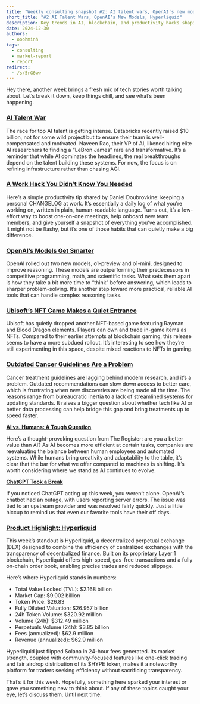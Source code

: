 ```yaml
---
title: "Weekly consulting snapshot #2: AI talent wars, OpenAI’s new models, Hyperliquid’s rise"
short_title: "#2 AI Talent Wars, OpenAI’s New Models, Hyperliquid"
description: Key trends in AI, blockchain, and productivity hacks shaping the consulting space this week.
date: 2024-12-30
authors:
  - ooohminh
tags:
  - consulting
  - market-report
  - report
redirect:
  - /s/5rG6ww
---
```


Hey there, another week brings a fresh mix of tech stories worth talking about. Let’s break it down, keep things chill, and see what’s been happening.

### [AI Talent War](https://www.theverge.com/2024/12/20/24326135/ai-talent-wars-databricks-interview)

The race for top AI talent is getting intense. Databricks recently raised $10 billion, not for some wild project but to ensure their team is well-compensated and motivated. Naveen Rao, their VP of AI, likened hiring elite AI researchers to finding a “LeBron James” rare and transformative. It’s a reminder that while AI dominates the headlines, the real breakthroughs depend on the talent building these systems. For now, the focus is on refining infrastructure rather than chasing AGI.

### [A Work Hack You Didn’t Know You Needed](https://code.dblock.org/2020/09/01/keep-a-changelog-at-work.html)

Here’s a simple productivity tip shared by Daniel Doubrovkine: keeping a personal CHANGELOG at work. It’s essentially a daily log of what you’re working on, written in plain, human-readable language. Turns out, it’s a low-effort way to boost one-on-one meetings, help onboard new team members, and give yourself a snapshot of everything you’ve accomplished. It might not be flashy, but it’s one of those habits that can quietly make a big difference.

### [OpenAI’s Models Get Smarter](https://www.theverge.com/2024/12/20/24326036/openai-o1-o2-o3-reasoning-model-testing)

OpenAI rolled out two new models, o1-preview and o1-mini, designed to improve reasoning. These models are outperforming their predecessors in competitive programming, math, and scientific tasks. What sets them apart is how they take a bit more time to “think” before answering, which leads to sharper problem-solving. It’s another step toward more practical, reliable AI tools that can handle complex reasoning tasks.

### [Ubisoft’s NFT Game Makes a Quiet Entrance](https://www.engadget.com/gaming/pc/ubisoft-quietly-squeezes-out-another-nft-game-featuring-rayman-blood-dragon-192102438.html?src=rss)

Ubisoft has quietly dropped another NFT-based game featuring Rayman and Blood Dragon elements. Players can own and trade in-game items as NFTs. Compared to their earlier attempts at blockchain gaming, this release seems to have a more subdued rollout. It’s interesting to see how they’re still experimenting in this space, despite mixed reactions to NFTs in gaming.

### [Outdated Cancer Guidelines Are a Problem](https://seangeiger.substack.com/p/why-are-cancer-guidelines-stuck-in)

Cancer treatment guidelines are lagging behind modern research, and it’s a problem. Outdated recommendations can slow down access to better care, which is frustrating when new discoveries are being made all the time. The reasons range from bureaucratic inertia to a lack of streamlined systems for updating standards. It raises a bigger question about whether tech like AI or better data processing can help bridge this gap and bring treatments up to speed faster.

[**AI vs. Humans: A Tough Question**](https://www.theregister.com/2024/12/23/ai_job_replacement_comment/)

Here’s a thought-provoking question from The Register: are you a better value than AI? As AI becomes more efficient at certain tasks, companies are reevaluating the balance between human employees and automated systems. While humans bring creativity and adaptability to the table, it’s clear that the bar for what we offer compared to machines is shifting. It’s worth considering where we stand as AI continues to evolve.

[**ChatGPT Took a Break**](https://www.notion.so/169657c9646d8016a308c8ad928b4ef1?pvs=21)

If you noticed ChatGPT acting up this week, you weren’t alone. OpenAI’s chatbot had an outage, with users reporting server errors. The issue was tied to an upstream provider and was resolved fairly quickly. Just a little hiccup to remind us that even our favorite tools have their off days.

### [Product Highlight: Hyperliquid](https://hyperfoundation.org/)

This week’s standout is Hyperliquid, a decentralized perpetual exchange (DEX) designed to combine the efficiency of centralized exchanges with the transparency of decentralized finance. Built on its proprietary Layer 1 blockchain, Hyperliquid offers high-speed, gas-free transactions and a fully on-chain order book, enabling precise trades and reduced slippage.

Here’s where Hyperliquid stands in numbers:

- Total Value Locked (TVL): $2.168 billion
- Market Cap: $9.002 billion
- Token Price: $26.83
- Fully Diluted Valuation: $26.957 billion
- 24h Token Volume: $320.92 million
- Volume (24h): $312.49 million
- Perpetuals Volume (24h): $3.85 billion
- Fees (annualized): $62.9 million
- Revenue (annualized): $62.9 million

Hyperliquid just flipped Solana in 24-hour fees generated. Its market strength, coupled with community-focused features like one-click trading and fair airdrop distribution of its $HYPE token, makes it a noteworthy platform for traders seeking efficiency without sacrificing transparency.

That’s it for this week. Hopefully, something here sparked your interest or gave you something new to think about. If any of these topics caught your eye, let’s discuss them. Until next time.
